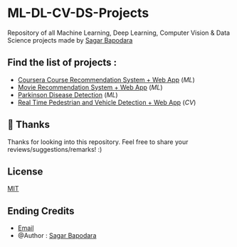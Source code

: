 # ML-DL-CV-DS-Projects
Repository of all Machine Learning, Deep Learning, Computer Vision & Data Science projects made by [Sagar Bapodara](https://github.com/SagarBapodara)

## Find the list of projects : 
- [Coursera Course Recommendation System + Web App](https://github.com/SagarBapodara/Coursera-Course-Recommendation-System) (_ML_)
- [Movie Recommendation System + Web App](https://github.com/SagarBapodara/movie-recommender) (_ML_)
- [Parkinson Disease Detection](https://github.com/SagarBapodara/Parkison_Disease_Detection_ML) (_ML_)
- [Real Time Pedestrian and Vehicle Detection + Web App](https://github.com/SagarBapodara/Real-Time-Pedestrian-and-Vehicle-Detection-using-Computer-Vision) (_CV_)

## 🚀 Thanks

Thanks for looking into this repository. Feel free to share your reviews/suggestions/remarks! :)

## License

[MIT](https://choosealicense.com/licenses/mit/)

## Ending Credits
- [Email](mailto:sagarbapodara2000@gmail.com)
- @Author : [Sagar Bapodara](https://www.linkedin.com/in/sagar-bapodara/)

